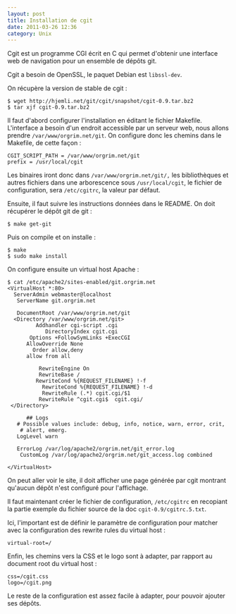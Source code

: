 ```yaml
---
layout: post
title: Installation de cgit
date: 2011-03-26 12:36
category: Unix
---
```


Cgit est un programme CGI écrit en C qui permet d'obtenir une interface
web de navigation pour un ensemble de dépôts git.

Cgit a besoin de OpenSSL, le paquet Debian est `libssl-dev`.

On récupère la version de stable de cgit :

    
    $ wget http://hjemli.net/git/cgit/snapshot/cgit-0.9.tar.bz2
    $ tar xjf cgit-0.9.tar.bz2
    

Il faut d'abord configurer l'installation en éditant le fichier
Makefile. L'interface a besoin d'un endroit accessible par un serveur
web, nous allons prendre `/var/www/orgrim.net/git`. On configure donc
les chemins dans le Makefile, de cette façon :

    
    CGIT_SCRIPT_PATH = /var/www/orgrim.net/git
    prefix = /usr/local/cgit
    

Les binaires iront donc dans `/var/www/orgrim.net/git/,` les
bibliothèques et autres fichiers dans une arborescence sous
`/usr/local/cgit`, le fichier de configuration, sera `/etc/cgitrc`, la
valeur par défaut.

Ensuite, il faut suivre les instructions données dans le README. On doit
récupérer le dépôt git de git :

    
    $ make get-git
    

Puis on compile et on installe :

    
    $ make
    $ sudo make install
    

On configure ensuite un virtual host Apache :

    
    $ cat /etc/apache2/sites-enabled/git.orgrim.net 
    <VirtualHost *:80>
      ServerAdmin webmaster@localhost
       ServerName git.orgrim.net
    
       DocumentRoot /var/www/orgrim.net/git
      <Directory /var/www/orgrim.net/git>
             Addhandler cgi-script .cgi
                DirectoryIndex cgit.cgi
           Options +FollowSymLinks +ExecCGI
          AllowOverride None
            Order allow,deny
          allow from all
    
              RewriteEngine On
              RewriteBase /
             RewriteCond %{REQUEST_FILENAME} !-f
               RewriteCond %{REQUEST_FILENAME} !-d
               RewriteRule (.*) cgit.cgi/$1
              RewriteRule ^cgit.cgi$  cgit.cgi/
     </Directory>
    
          ## Logs
       # Possible values include: debug, info, notice, warn, error, crit,
        # alert, emerg.
       LogLevel warn
    
       ErrorLog /var/log/apache2/orgrim.net/git_error.log
        CustomLog /var/log/apache2/orgrim.net/git_access.log combined
    
    </VirtualHost>
    

On peut aller voir le site, il doit afficher une page générée par cgit
montrant qu'aucun dépôt n'est configuré pour l'affichage.

Il faut maintenant créer le fichier de configuration, `/etc/cgitrc` en
recopiant la partie exemple du fichier source de la doc
`cgit-0.9/cgitrc.5.txt`.

Ici, l'important est de définir le paramètre de configuration pour
matcher avec la configuration des rewrite rules du virtual host :

    
    virtual-root=/
    

Enfin, les chemins vers la CSS et le logo sont à adapter, par rapport au
document root du virtual host :

    
    css=/cgit.css
    logo=/cgit.png
    

Le reste de la configuration est assez facile à adapter, pour pouvoir
ajouter ses dépôts.
